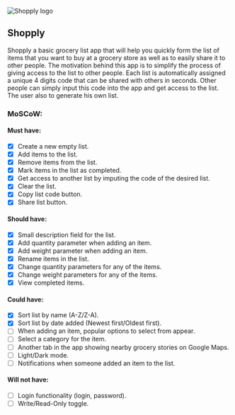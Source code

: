 ![Shopply logo](https://ibb.co/Qbz0Zwf)

## Shopply
Shopply a basic grocery list app that will help you quickly form the list of items 
that you want to buy at a grocery store as well as to easily share it to other people. 
The motivation behind this app is to simplify the process of giving access to the list
to other people.
Each list is automatically assigned a unique 4 digits code that can be shared with others
in seconds. 
Other people can simply input this code into the app and get access to the list. The user
also to generate his own list.

### MoSCoW:

#### Must have:
- [x] Create a new empty list.
- [x] Add items to the list.
- [x] Remove items from the list.
- [x] Mark items in the list as completed.
- [x] Get access to another list by imputing the code of the desired list.
- [x] Clear the list.
- [x] Copy list code button.
- [x] Share list button.

#### Should have:
- [x] Small description field for the list.
- [x] Add quantity parameter when adding an item.
- [x] Add weight parameter when adding an item.
- [x] Rename items in the list.
- [x] Change quantity parameters for any of the items.
- [x] Change weight parameters for any of the items.
- [x] View completed items.

#### Could have:
- [x] Sort list by name (A-Z/Z-A).
- [x] Sort list by date added (Newest first/Oldest first).
- [ ] When adding an item, popular options to select from appear.
- [ ] Select a category for the item.
- [ ] Another tab in the app showing nearby grocery stories on Google Maps.
- [ ] Light/Dark mode.
- [ ] Notifications when someone added an item to the list.

#### Will not have:
- [ ] Login functionality (login, password).
- [ ] Write/Read-Only toggle.